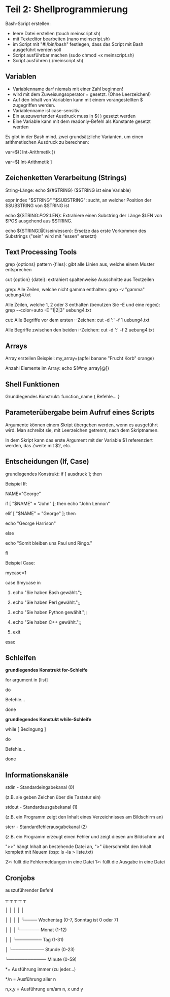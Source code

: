 # Teil 2: Shellprogrammierung
Bash-Script erstellen:
- leere Datei erstellen (touch meinscript.sh)
- mit Texteditor bearbeiten (nano meinscript.sh)
- im Script mit "#!/bin/bash" festlegen, dass das Script mit Bash ausgeführt werden soll
- Script ausführbar machen (sudo chmod +x meinscript.sh)
- Script ausführen (./meinscript.sh)


## Variablen
- Variablenname darf niemals mit einer Zahl beginnen!
- wird mit dem Zuweisungsoperator = gesetzt. (Ohne Leerzeichen!)
- Auf den Inhalt von Variablen kann mit einem vorangestellten $ zugegriffen werden.
- Variablenname ist case-sensitiv
- Ein auszuwertender Ausdruck muss in $( ) gesetzt werden
- Eine Variable kann mit dem readonly-Befehl als Konstante gesetzt werden


Es gibt in der Bash mind. zwei grundsätzliche Varianten, um einen arithmetischen Ausdruck zu berechnen:

var=$(( Int-Arithmetik ))

var=$[ Int-Arithmetik ]

## Zeichenketten Verarbeitung (Strings)
String-Länge: echo ${#STRING} ($STRING ist eine Variable)

expr index "$STRING" "$SUBSTRING": sucht, an welcher Position der $SUBSTRING von $STRING ist

echo ${STRING:$POS:$LEN}: Extrahiere einen Substring der Länge $LEN von $POS ausgehend aus $STRING.

echo ${STRING[@]/sein/essen}: Ersetze das erste Vorkommen des Substrings ("sein" wird mit "essen" ersetzt)

## Text Processing Tools
grep {options} pattern {files}: gibt alle Linien aus, welche einem Muster entsprechen

cut {option} {datei}: extrahiert spaltenweise Ausschnitte aus Textzeilen

grep: Alle Zeilen, welche nicht gamma enthalten: grep -v "gamma" uebung4.txt

Alle Zeilen, welche 1, 2 oder 3 enthalten (benutzen Sie -E und eine regex): grep --color=auto -E "1|2|3" uebung4.txt

cut: Alle Begriffe vor dem ersten :-Zeichen: cut -d ':' -f  1 uebung4.txt

Alle Begriffe zwischen den beiden :-Zeichen: cut -d ':' -f  2 uebung4.txt

## Arrays
Array erstellen Beispiel: my_array=(apfel banane "Frucht Korb" orange)

Anzahl Elemente im Array: echo  ${#my_array[@]}       

## Shell Funktionen
Grundlegendes Konstrukt: 
function_name {
  Befehle...
}

## Parameterübergabe beim Aufruf eines Scripts
Argumente können einem Skript übergeben werden, wenn es ausgeführt wird. Man schreibt sie, mit Leerzeichen getrennt, nach dem Skriptnamen.

In dem Skript kann das erste Argument mit der Variable $1 referenziert werden, das Zweite mit $2, etc.

## Entscheidungen (If, Case)
grundlegendes Konstrukt: if  [ ausdruck ]; then

Beispiel If:

NAME="George"

if [ "$NAME" = "John" ]; then
  echo "John Lennon"
  
elif [ "$NAME" = "George" ]; then

  echo "George Harrison"
  
else

  echo "Somit bleiben uns Paul und Ringo."
  
fi


Beispiel Case:

mycase=1

case $mycase in

  1) echo "Sie haben Bash gewählt.";;
    
  2) echo "Sie haben Perl gewählt.";;
    
  3) echo "Sie haben Python gewählt.";;
    
  4) echo "Sie haben C++ gewählt.";;
    
  5) exit
    
esac

## Schleifen

**grundlegendes Konstrukt for-Schleife**

for argument in [list]

do

  Befehle...
  
done


**grundlegendes Konstukt while-Schleife**

while [ Bedingung ]

do

  Befehle...
  
done


## Informationskanäle

stdin - Standardeingabekanal (0) 

(z.B. sie geben Zeichen über die Tastatur ein)


stdout - Standardausgabekanal (1) 

(z.B. ein Programm zeigt den Inhalt eines Verzeichnisses am
Bildschirm an)


sterr - Standardfehlerausgabekanal (2) 

(z.B. ein Programm erzeugt einen Fehler und zeigt diesen am
Bildschirm an)


">>" hängt Inhalt an bestehende Datei an, ">" überschreibt den Inhalt
komplett mit Neuem (bsp: ls -la > liste.txt)


2>: füllt die Fehlermeldungen in eine Datei
1>: füllt die Ausgabe in eine Datei


## Cronjobs
auszuführender Befehl

┬ ┬ ┬ ┬ ┬     

│ │ │ │ │

│ │ │ │ └──── Wochentag (0-7, Sonntag ist 0 oder 7)

│ │ │ └────── Monat (1-12)

│ │ └──────── Tag (1-31)

│ └────────── Stunde (0-23)

└──────────── Minute (0-59)


*= Ausführung immer (zu jeder…)
  
*/n = Ausführung aller n

n,x,y = Ausführung um/am n, x und y
